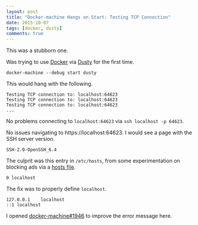 ```yaml
---
layout: post
title: "Docker-machine Hangs on Start: Testing TCP Connection"
date: 2015-10-07
tags: [docker, dusty]
comments: true
---
```

This was a stubborn one.

Was trying to use [Docker](https://www.docker.com) via [Dusty](https://web.archive.org/web/20151217180459/https://dusty.gc.com/) for the first time.

```
docker-machine --debug start dusty
```

This would hang with the following.

```
Testing TCP connection to: localhost:64623
Testing TCP connection to: localhost:64623
Testing TCP connection to: localhost:64623
...

```

No problems connecting to `localhost:64623` via `ssh localhost -p 64623`.

No issues navigating to https://localhost:64623. I would see a page with the SSH server version.

```
SSH-2.0-OpenSSH_6.4
```

The culprit was this entry in `/etc/hosts`, from some experimentation on blocking ads via a [hosts file](https://github.com/StevenBlack/hosts).

```
0 localhost
```

The fix was to properly define `localhost`.

```
127.0.0.1    localhost
::1 localhost
```

I opened [docker-machine#1946](https://github.com/docker/machine/issues/1946) to improve the error message here.
